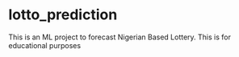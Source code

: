 # lotto_prediction
This is an ML project to forecast Nigerian Based Lottery. This is for educational purposes
